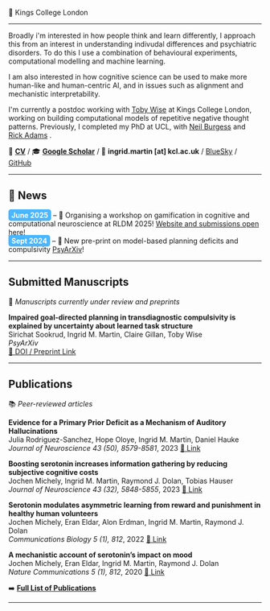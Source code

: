 📍 Kings College London 

---

Broadly i'm interested in how people think and learn differently, I approach this from an interest in understanding indivudal differences and psychiatric disorders. To do this I use a combination of behavioural experiments, computational modelling and machine learning.

I am also interested in how cognitive science can be used to make more human-like and human-centric AI, and in issues such as alignment and mechanistic interpretability.

I'm currently a postdoc working with [Toby Wise](https://thewiselab.org/) at Kings College London, working on building computational models of repetitive negative thought patterns. Previously, I completed my PhD at UCL, with [Neil Burgess](https://www.ucl.ac.uk/icn/research/research-groups/space-memory) and [Rick Adams](https://www.tcplab.org/home) . 

📄 **[CV](cv.md)** / 🎓 **[Google Scholar](https://scholar.google.com/citations?view_op=list_works&hl=en&hl=en&user=Rq_iPtwAAAAJ&sortby=pubdate)** / 📧 **ingrid.martin [at] kcl.ac.uk** / [BlueSky](ingrdmrtn.bsky.social) / [GitHub](www.github.com)

---
## 📰 News

<span style="background-color: #49B6FF; color: #FFFFFF; padding: 3px 6px; border-radius: 5px;"><b>June 2025</b></span> – 📢 Organising a workshop on gamification in cognitive and computational neuroscience at RLDM 2025! <a href="https://sites.google.com/view/game-on-rldm-2025/home">Website and submissions open here</a>!   
<span style="background-color: #49B6FF; color: #FFFFFF; padding: 3px 6px; border-radius: 5px;"><b>Sept 2024</b></span> – 📝 New pre-print on model-based planning deficits and compulsivity <a href="https://osf.io/zp6vk_v1">PsyArXiv</a>!  
  
---

## **Submitted Manuscripts**  
📌 *Manuscripts currently under review and preprints*  

**Impaired goal-directed planning in transdiagnostic compulsivity is explained by uncertainty about learned task structure**  
Sirichat Sookrud, Ingrid M. Martin, Claire Gillan, Toby Wise   
*PsyArXiv*  
[🔗 DOI / Preprint Link](https://osf.io/zp6vk_v1)


---

## **Publications**  
📚 *Peer-reviewed articles*  

**Evidence for a Primary Prior Deficit as a Mechanism of Auditory Hallucinations**  
Julia Rodriguez-Sanchez, Hope Oloye, Ingrid M. Martin, Daniel Hauke  
*Journal of Neuroscience 43 (50), 8579-8581*, 2023
[🔗 Link](https://doi.org/10.1523/JNEUROSCI.1601-23.2023)

**Boosting serotonin increases information gathering by reducing subjective cognitive costs**  
Jochen Michely, Ingrid M. Martin, Raymond J. Dolan, Tobias Hauser  
*Journal of Neuroscience 43 (32), 5848-5855*, 2023
[🔗 Link](https://doi.org/10.1523/JNEUROSCI.1416-22.2023)

**Serotonin modulates asymmetric learning from reward and punishment in healthy human volunteers**  
Jochen Michely, Eran Eldar, Alon Erdman, Ingrid M. Martin, Raymond J. Dolan   
*Communications Biology 5 (1), 812*, 2022
[🔗 Link](https://doi.org/10.1038/s42003-022-03690-5)

**A mechanistic account of serotonin’s impact on mood**  
Jochen Michely, Eran Eldar, Ingrid M. Martin, Raymond J. Dolan   
*Nature Communications  5 (1), 812*, 2020
[🔗 Link](https://doi.org/10.1038/s41467-020-16090-2)

➡️ **[Full List of Publications](cv.md#publications)**  

---


